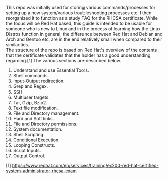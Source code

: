This repo was initially used for storing various commands/processes for setting up a new system/various troubleshooting processes etc. I then reorganized it to function as a study FAQ for the RHCSA certificate. While the focus will be Red Hat based, this guide is intended to be usable for someone who is new to Linux and in the process of learning how the Linux Distros function in general; the difference between Red Hat and Debian and Arch and Gentoo etc, are in the end relatively small when compared to their similarities.  
The structure of the repo is based on Red Hat's overview of the contents that the certificate validates that the holder has a good understanding regarding.[1] The various sections are described below.

1. Understand and use Essential Tools.
  1. Shell commands.  
  2. Input-Output redirection.
  3. Grep and Regex.
  4. SSH.
  5. Multiuser targets.
  6. Tar, Gzip, Bzip2.
  7. Text file modification.
  8. File and Directory management.
  9. Hard and Soft links.
  10. File and Directory permissions.
  11. System documentation.
2. Shell Scripting.
  1. Conditional Execution.
  2. Looping Constructs.
  3. Script Inputs.
  4. Output Control. 


[1] https://www.redhat.com/en/services/training/ex200-red-hat-certified-system-administrator-rhcsa-exam
